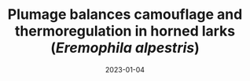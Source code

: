 ---
title: "Plumage balances camouflage and thermoregulation in horned larks (<i>Eremophila alpestris</i>)"
collection: publications
category: manuscripts
permalink: /publication/2023-01-04-lark-plumage
date: 2023-01-04
venue: 'The American Naturalist'
paperurl: 'https://www.journals.uchicago.edu/doi/10.1086/722560'
citation: 'Mason NM, Riddell EA, <b>Romero FG</b>, Cicero C, Bowie RCK. 2023. Plumage balances camouflage and thermoregulation in horned larks (<i>Eremophila alpestris</i>).  <i>The American Naturalist</i>. 201(2):E23-E40. doi:10.1086/722560.'
---